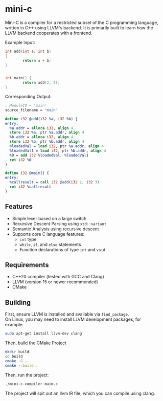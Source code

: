 # mini-c
Mini-C is a compiler for a restricted subset of the C programming language, written in C++ using LLVM's backend. It is primarily built to learn how the LLVM backend cooperates with a frontend. 

Example Input: 
```c
int add(int a, int b)
{
        return a + b;
}


int main() {
        return add(2, 3);
}
```

Corresponding Output:
```llvm
; ModuleID = 'main'
source_filename = "main"

define i32 @add(i32 %a, i32 %b) {
entry:
  %a.addr = alloca i32, align 4
  store i32 %a, ptr %a.addr, align 4
  %b.addr = alloca i32, align 4
  store i32 %b, ptr %b.addr, align 4
  %loadedVal = load i32, ptr %a.addr, align 4
  %loadedVal1 = load i32, ptr %b.addr, align 4
  %0 = add i32 %loadedVal, %loadedVal1
  ret i32 %0
}

define i32 @main() {
entry:
  %callresult = call i32 @add(i32 2, i32 3)
  ret i32 %callresult
}
```

## Features
- Simple lexer based on a large switch
- Recursive Descent Parsing using `std::variant`
- Semantic Analysis using recursive descent
- Supports core C language features:
  - `int` type
  - `while`, `if`, and `else` statements
  - Function declarations of type `int` and `void`

## Requirements
- C++20 compiler (tested with GCC and Clang)
- LLVM (version 15 or newer recommended)
- CMake

## Building
First, ensure LLVM is installed and available via `find_package`.  
On Linux, you may need to install LLVM development packages, for example:

```sh
sudo apt-get install llvm-dev clang
```

Then, build the CMake Project
```sh
mkdir build
cd build
cmake -G .. 
cmake --build . 
```

Then, run the project:

```sh
./mini-c-compiler main.c 
``` 

The project will spit out an llvm IR file, which you can compile using clang. 
